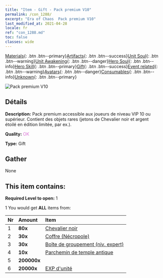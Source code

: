```yaml
---
title: "Item - Gift - Pack premium V10"
permalink: /con_1288/
excerpt: "Era of Chaos  Pack premium V10"
last_modified_at: 2021-04-28
locale: fr
ref: "con_1288.md"
toc: false
classes: wide
---
```

 [Materials](/ItemsFR/){: .btn .btn--primary}[Artifacts](/ItemsFR/Artifacts/){: .btn .btn--success}[Unit Soul](/ItemsFR/UnitSoul/){: .btn .btn--warning}[Unit Awakening](/ItemsFR/UnitAwakening/){: .btn .btn--danger}[Hero Soul](/ItemsFR/HeroSoul/){: .btn .btn--info}[Hero Skill](/ItemsFR/HeroSkill/){: .btn .btn--primary}[Gift](/ItemsFR/Gift/){: .btn .btn--success}[Event related](/ItemsFR/Events/){: .btn .btn--warning}[Avatars](/ItemsFR/Avatars/){: .btn .btn--danger}[Consumables](/ItemsFR/Consumables/){: .btn .btn--info}[Unknown](/ItemsFR/Unknown/){: .btn .btn--primary}

 ![Pack premium V10](/images/t/i_905010.png)

## Détails
 **Description:** Pack premium accessible aux joueurs de niveau VIP 10 ou supérieur. Contient des objets rares (jetons de Chevalier noir et argent étoilé en édition limitée, par ex.).

 **Quality:** <span style="color: #DA70D6">OK</span>

 **Type:** Gift

## Gather

  None

## This item contains:

 **Required Level to open:** 1

 1 You would get **ALL** items  from:

  | Nr | Amount |     Item    |
  |:---|:-------|:------------|
  | 1 |  **80x** | [Chevalier noir](/ItemsFR/unt_213/) |  | 
  | 2 |  **30x** | [Coffre (Nécropole)](/ItemsFR/con_1271/) |  | 
  | 3 |  **30x** | [Boîte de groupement (niv. expert)](/ItemsFR/con_760/) |  | 
  | 4 |  **10x** | [Parchemin de temple antique](/ItemsFR/con_697/) |  | 
  | 5 |  **200000x** | <i class="fas fa-coins"/> |  | 
  | 6 |  **20000x** | [EXP d'unité](/ItemsFR/con_902/) |  | 
